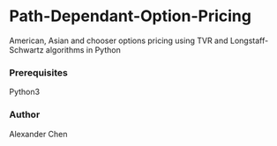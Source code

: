 # Path-Dependant-Option-Pricing
American, Asian and chooser options pricing using TVR and Longstaff-Schwartz algorithms in Python

### Prerequisites
Python3

### Author
Alexander Chen

